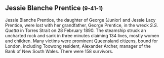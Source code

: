 ## Jessie Blanche Prentice <small>(9‑41‑1)</small>

Jessie Blanche Prentice, the daughter of George (Junior) and Jessie Lacy Prentice, were lost with her grandfather, George Prentice, in the wreck *S.S. Quetta* in Torres Strait on 28 February 1890. The steamship struck an uncharted rock and sank in three minutes claiming 134 lives, mostly women and children. Many victims were prominent Queensland citizens, bound for London, including Toowong resident, Alexander Archer, manager of the Bank of New South Wales. There were 158 survivors.
